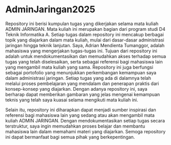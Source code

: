 # AdminJaringan2025

Repository ini berisi kumpulan tugas yang dikerjakan selama mata kuliah ADMIN JARINGAN. Mata kuliah ini merupakan bagian dari program studi D4 Teknik Informatika A. Setiap tugas dalam repository ini mencakup berbagai topik yang diajarkan dalam mata kuliah, mulai dari dasar-dasar administrasi jaringan hingga teknik lanjutan. Saya, Adrian Mendienta Tumanggor, adalah mahasiswa yang mengerjakan tugas-tugas ini. Tujuan dari repository ini adalah untuk mendokumentasikan dan memudahkan akses terhadap semua tugas yang telah diselesaikan, serta sebagai referensi bagi mahasiswa lain yang mengambil mata kuliah yang sama.
Repository ini juga berfungsi sebagai portofolio yang menunjukkan perkembangan kemampuan saya dalam administrasi jaringan. Setiap tugas yang ada di dalamnya telah melalui proses pembelajaran yang mendalam dan penerapan praktis dari konsep-konsep yang diajarkan. Dengan adanya repository ini, saya berharap dapat memberikan gambaran yang jelas mengenai kemampuan teknis yang telah saya kuasai selama mengikuti mata kuliah ini.

Selain itu, repository ini diharapkan dapat menjadi sumber inspirasi dan referensi bagi mahasiswa lain yang sedang atau akan mengambil mata kuliah ADMIN JARINGAN. Dengan mendokumentasikan setiap tugas secara terstruktur, saya ingin memudahkan proses belajar dan membantu mahasiswa lain dalam memahami materi yang diajarkan. Semoga repository ini dapat bermanfaat bagi semua pihak yang berkepentingan.